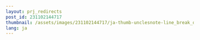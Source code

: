 ```yaml
---
layout: prj_redirects
post_id: 231102144717
thumbnail: /assets/images/231102144717/ja-thumb-unclesnote-line_break_differences_windows_and_linux_eol_check_and_git_repo_sync.png
lang: ja
---
```


